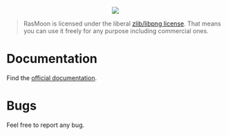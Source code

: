 <p align="center">
<img src="https://raw.github.com/jdourlens/RasMoon/master/img/rasmoon_logo.png">
</p>

> RasMoon is licensed under the liberal [zlib/libpng license](http://opensource.org/licenses/zlib-license.php). That means you can use it freely for any purpose including commercial ones.

# Documentation

Find the [official documentation](https://github.com/jdourlens/RasMoon/wiki).

# Bugs

Feel free to report any bug.
